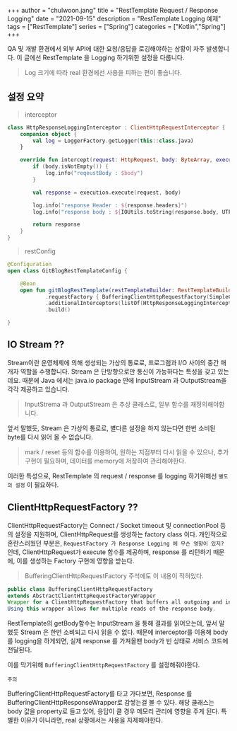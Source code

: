 +++ 
author = "chulwoon.jang" 
title = "RestTemplate Request / Response Logging" 
date = "2021-09-15" 
description = "RestTemplate Logging 예제" 
tags = ["RestTemplate"] 
series = ["Spring"] 
categories = ["Kotlin","Spring"] 
+++

QA 및 개발 환경에서 외부 API에 대한 요청/응답을 로깅해야하는 상황이 자주 발생합니다. 이 글에선 RestTemplate 을 Logging 하기위한 설정을 다룹니다.

> Log 크기에 따라 real 환경에선 사용을 피하는 편이 좋습니다.


## 설정 요약 

> interceptor 


```kotlin
class HttpResponseLoggingInterceptor : ClientHttpRequestInterceptor {
    companion object {
        val log = LoggerFactory.getLogger(this::class.java)
    }

    override fun intercept(request: HttpRequest, body: ByteArray, execution: ClientHttpRequestExecution): ClientHttpResponse {
        if (body.isNotEmpty()) {
            log.info("reqeustBody : $body")
        }

        val response = execution.execute(request, body)

        log.info("response Header : ${response.headers}")
        log.info("response body : ${IOUtils.toString(response.body, UTF_8)}")

        return response
    }
}
```

> restConfig 

```kotlin
@Configuration
open class GitBlogRestTemplateConfig {

    @Bean
    open fun gitBlogRestTemplate(restTemplateBuilder: RestTemplateBuilder): RestTemplate = restTemplateBuilder
            .requestFactory { BufferingClientHttpRequestFactory(SimpleClientHttpRequestFactory()) }
            .additionalInterceptors(listOf(HttpResponseLoggingInterceptor()))
            .build()

}
```



## IO Stream ??

Stream이란 운영체제에 의해 생성되는 가상의 통로로, 프로그램과 I/O 사이의 중간 매개자 역할을 수행합니다. Stream 은 단방향으로만 통신이 가능하다는 특성을 갖고 있는데요. 때문에 Java 에서는 java.io package 안에 InputStream 과 OutputStream을 각각 제공하고 있습니다.   

> InputStrema 과 OutputStream 은 추상 클래스로, 일부 함수를 재정의해야합니다. 

앞서 말했듯, Stream 은 가상의 통로로, 별다른 설정을 하지 않는다면 한번 소비된 byte를 다시 읽어 올 수 없습니다. 

> mark / reset 등의 함수를 이용하여, 원하는 지점부터 다시 읽을 수 있으나, 추가 구현이 필요하며, 데이터를 memory에 저장하여 관리해야한다.

이러한 특성으로, RestTemplate 의 request / response 를 logging 하기위해선 `별도의 설정` 이 필요하다.

## ClientHttpRequestFactory ?? 

ClientHttpRequestFactory는 Connect / Socket timeout 및 connectionPool 등의 설정을 지원하며, ClientHttpRequest를 생성하는 factory class 이다.
개인적으로 혼란스러웠던 부분은, `RequestFactory 가 Response Logging 에 무슨 영향이 있지?` 인데, ClientHttpRequest가 execute 함수를 제공하며, response 를 리턴하기 때문에, 이를 생성하는 Factory 구현에 영향을 받는다.

> BufferingClientHttpRequestFactory 주석에도 이 내용이 적혀있다.

```java 
public class BufferingClientHttpRequestFactory
extends AbstractClientHttpRequestFactoryWrapper
Wrapper for a ClientHttpRequestFactory that buffers all outgoing and incoming streams in memory.
Using this wrapper allows for multiple reads of the response body.
```


RestTemplate의 getBody함수는 InputStream 을 통해 결과를 읽어오는데, 앞서 말했듯 Stream 은 한번 소비되고 다시 읽을 수 없다.
때문에 interceptor를 이용해 body를 logging을 하게되면, 실제 response 를 가져올땐 body가 빈 상태로 서비스 코드에 전달된다.

이를 막기위해 `BufferingClientHttpRequestFactory` 를 설정해줘야한다.

`주의`

BufferingClientHttpRequestFactory를 타고 가다보면, Response 를 BufferingClientHttpResponseWrapper로 감쌓는걸 볼 수 있다.
해당 클래스는 body 값을 property로 들고 있어, 응답이 클 경우 메모리 관리에 영향을 주게 된다.
특별한 이유가 아니라면, real 상황에서는 사용을 자제해야한다.
